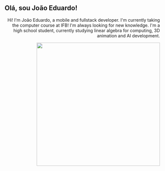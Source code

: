 ## Olá, sou João Eduardo!
<p align="center">
<p align = "right">Hi! I'm João Eduardo,
 a mobile and fullstack developer. I'm currently taking the computer course at IFB! I'm always looking for new knowledge.
 I'm a high school student, currently studying linear algebra for computing, 3D animation and AI development.<p/>
 <img src=https://user-images.githubusercontent.com/84324155/178652391-ccffed7b-ca50-431c-9d0f-85c4a5e38035.gif width=400 align="right">
<p/>
